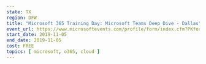```yaml
---
state: TX
region: DFW
title: "Microsoft 365 Training Day: Microsoft Teams Deep Dive - Dallas"
event_url: https://www.microsoftevents.com/profile/form/index.cfm?PKformID=0x7712975abcd
start_date: 2019-11-05
end_date: 2019-11-05
cost: FREE
topics: [ microsoft, o365, cloud ]
---
```

